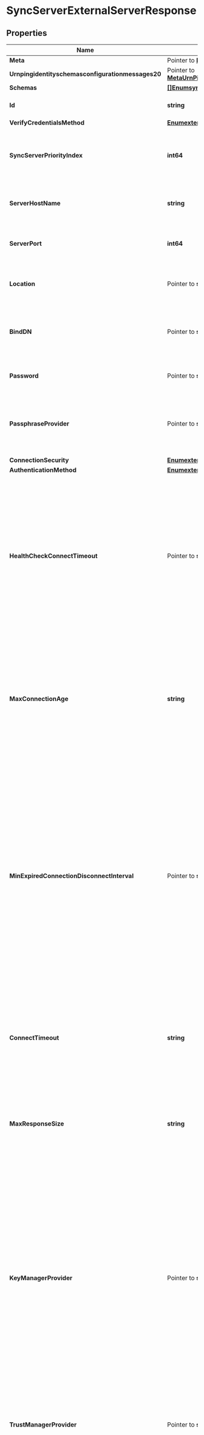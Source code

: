 # SyncServerExternalServerResponse

## Properties

Name | Type | Description | Notes
------------ | ------------- | ------------- | -------------
**Meta** | Pointer to [**MetaMeta**](MetaMeta.md) |  | [optional] 
**Urnpingidentityschemasconfigurationmessages20** | Pointer to [**MetaUrnPingidentitySchemasConfigurationMessages20**](MetaUrnPingidentitySchemasConfigurationMessages20.md) |  | [optional] 
**Schemas** | [**[]EnumsyncServerExternalServerSchemaUrn**](EnumsyncServerExternalServerSchemaUrn.md) |  | 
**Id** | **string** | Name of the External Server | 
**VerifyCredentialsMethod** | [**EnumexternalServerVerifyCredentialsMethodProp**](EnumexternalServerVerifyCredentialsMethodProp.md) |  | 
**SyncServerPriorityIndex** | **int64** | The relative failover priority of this server. Lower numbers have a higher priority. | 
**ServerHostName** | **string** | The host name or IP address of the target LDAP server. | 
**ServerPort** | **int64** | The port number on which the server listens for requests. | 
**Location** | Pointer to **string** | Specifies the location for the LDAP External Server. | [optional] 
**BindDN** | Pointer to **string** | The DN to use to bind to the target LDAP server if simple authentication is required. | [optional] 
**Password** | Pointer to **string** | The login password for the specified user. | [optional] 
**PassphraseProvider** | Pointer to **string** | The passphrase provider to use to obtain the login password for the specified user. | [optional] 
**ConnectionSecurity** | [**EnumexternalServerSyncServerConnectionSecurityProp**](EnumexternalServerSyncServerConnectionSecurityProp.md) |  | 
**AuthenticationMethod** | [**EnumexternalServerSyncServerAuthenticationMethodProp**](EnumexternalServerSyncServerAuthenticationMethodProp.md) |  | 
**HealthCheckConnectTimeout** | Pointer to **string** | Specifies the maximum length of time to wait for a connection to be established for the purpose of performing a health check. If the connection cannot be established within this length of time, the server will be classified as unavailable. | [optional] 
**MaxConnectionAge** | **string** | Specifies the maximum length of time that connections to this server should be allowed to remain established before being closed and replaced with newly-established connections. | 
**MinExpiredConnectionDisconnectInterval** | Pointer to **string** | Specifies the minimum length of time that should pass between connection closures as a result of the connections being established for longer than the maximum connection age. This may help avoid cases in which a large number of connections are closed and re-established in a short period of time because of the maximum connection age. | [optional] 
**ConnectTimeout** | **string** | Specifies the maximum length of time to wait for a connection to be established before giving up and considering the server unavailable. | 
**MaxResponseSize** | **string** | Specifies the maximum response size that should be supported for messages received from the LDAP external server. | 
**KeyManagerProvider** | Pointer to **string** | The key manager provider to use if SSL or StartTLS is to be used for connection-level security. When specifying a value for this property (except when using the Null key manager provider) you must ensure that the external server trusts this server&#39;s public certificate by adding this server&#39;s public certificate to the external server&#39;s trust store. | [optional] 
**TrustManagerProvider** | Pointer to **string** | The trust manager provider to use if SSL or StartTLS is to be used for connection-level security. | [optional] 
**InitialConnections** | Pointer to **int64** | The number of connections to initially establish to the LDAP external server. A value of zero indicates that the number of connections should be dynamically based on the number of available worker threads. This will be ignored when using a thread-local connection pool. | [optional] 
**MaxConnections** | Pointer to **int64** | The maximum number of concurrent connections to maintain for the LDAP external server. A value of zero indicates that the number of connections should be dynamically based on the number of available worker threads. This will be ignored when using a thread-local connection pool. | [optional] 
**DefunctConnectionResultCode** | Pointer to [**[]EnumexternalServerDefunctConnectionResultCodeProp**](EnumexternalServerDefunctConnectionResultCodeProp.md) |  | [optional] 
**AbandonOnTimeout** | Pointer to **bool** | Indicates whether to send an abandon request for an operation for which a response timeout is encountered. A request which has timed out on one server may be retried on another server regardless of whether an abandon request is sent, but if the initial attempt is not abandoned then a long-running operation may unnecessarily continue to consume processing resources on the initial server. | [optional] 
**Description** | Pointer to **string** | A description for this External Server | [optional] 

## Methods

### NewSyncServerExternalServerResponse

`func NewSyncServerExternalServerResponse(schemas []EnumsyncServerExternalServerSchemaUrn, id string, verifyCredentialsMethod EnumexternalServerVerifyCredentialsMethodProp, syncServerPriorityIndex int64, serverHostName string, serverPort int64, connectionSecurity EnumexternalServerSyncServerConnectionSecurityProp, authenticationMethod EnumexternalServerSyncServerAuthenticationMethodProp, maxConnectionAge string, connectTimeout string, maxResponseSize string, ) *SyncServerExternalServerResponse`

NewSyncServerExternalServerResponse instantiates a new SyncServerExternalServerResponse object
This constructor will assign default values to properties that have it defined,
and makes sure properties required by API are set, but the set of arguments
will change when the set of required properties is changed

### NewSyncServerExternalServerResponseWithDefaults

`func NewSyncServerExternalServerResponseWithDefaults() *SyncServerExternalServerResponse`

NewSyncServerExternalServerResponseWithDefaults instantiates a new SyncServerExternalServerResponse object
This constructor will only assign default values to properties that have it defined,
but it doesn't guarantee that properties required by API are set

### GetMeta

`func (o *SyncServerExternalServerResponse) GetMeta() MetaMeta`

GetMeta returns the Meta field if non-nil, zero value otherwise.

### GetMetaOk

`func (o *SyncServerExternalServerResponse) GetMetaOk() (*MetaMeta, bool)`

GetMetaOk returns a tuple with the Meta field if it's non-nil, zero value otherwise
and a boolean to check if the value has been set.

### SetMeta

`func (o *SyncServerExternalServerResponse) SetMeta(v MetaMeta)`

SetMeta sets Meta field to given value.

### HasMeta

`func (o *SyncServerExternalServerResponse) HasMeta() bool`

HasMeta returns a boolean if a field has been set.

### GetUrnpingidentityschemasconfigurationmessages20

`func (o *SyncServerExternalServerResponse) GetUrnpingidentityschemasconfigurationmessages20() MetaUrnPingidentitySchemasConfigurationMessages20`

GetUrnpingidentityschemasconfigurationmessages20 returns the Urnpingidentityschemasconfigurationmessages20 field if non-nil, zero value otherwise.

### GetUrnpingidentityschemasconfigurationmessages20Ok

`func (o *SyncServerExternalServerResponse) GetUrnpingidentityschemasconfigurationmessages20Ok() (*MetaUrnPingidentitySchemasConfigurationMessages20, bool)`

GetUrnpingidentityschemasconfigurationmessages20Ok returns a tuple with the Urnpingidentityschemasconfigurationmessages20 field if it's non-nil, zero value otherwise
and a boolean to check if the value has been set.

### SetUrnpingidentityschemasconfigurationmessages20

`func (o *SyncServerExternalServerResponse) SetUrnpingidentityschemasconfigurationmessages20(v MetaUrnPingidentitySchemasConfigurationMessages20)`

SetUrnpingidentityschemasconfigurationmessages20 sets Urnpingidentityschemasconfigurationmessages20 field to given value.

### HasUrnpingidentityschemasconfigurationmessages20

`func (o *SyncServerExternalServerResponse) HasUrnpingidentityschemasconfigurationmessages20() bool`

HasUrnpingidentityschemasconfigurationmessages20 returns a boolean if a field has been set.

### GetSchemas

`func (o *SyncServerExternalServerResponse) GetSchemas() []EnumsyncServerExternalServerSchemaUrn`

GetSchemas returns the Schemas field if non-nil, zero value otherwise.

### GetSchemasOk

`func (o *SyncServerExternalServerResponse) GetSchemasOk() (*[]EnumsyncServerExternalServerSchemaUrn, bool)`

GetSchemasOk returns a tuple with the Schemas field if it's non-nil, zero value otherwise
and a boolean to check if the value has been set.

### SetSchemas

`func (o *SyncServerExternalServerResponse) SetSchemas(v []EnumsyncServerExternalServerSchemaUrn)`

SetSchemas sets Schemas field to given value.


### GetId

`func (o *SyncServerExternalServerResponse) GetId() string`

GetId returns the Id field if non-nil, zero value otherwise.

### GetIdOk

`func (o *SyncServerExternalServerResponse) GetIdOk() (*string, bool)`

GetIdOk returns a tuple with the Id field if it's non-nil, zero value otherwise
and a boolean to check if the value has been set.

### SetId

`func (o *SyncServerExternalServerResponse) SetId(v string)`

SetId sets Id field to given value.


### GetVerifyCredentialsMethod

`func (o *SyncServerExternalServerResponse) GetVerifyCredentialsMethod() EnumexternalServerVerifyCredentialsMethodProp`

GetVerifyCredentialsMethod returns the VerifyCredentialsMethod field if non-nil, zero value otherwise.

### GetVerifyCredentialsMethodOk

`func (o *SyncServerExternalServerResponse) GetVerifyCredentialsMethodOk() (*EnumexternalServerVerifyCredentialsMethodProp, bool)`

GetVerifyCredentialsMethodOk returns a tuple with the VerifyCredentialsMethod field if it's non-nil, zero value otherwise
and a boolean to check if the value has been set.

### SetVerifyCredentialsMethod

`func (o *SyncServerExternalServerResponse) SetVerifyCredentialsMethod(v EnumexternalServerVerifyCredentialsMethodProp)`

SetVerifyCredentialsMethod sets VerifyCredentialsMethod field to given value.


### GetSyncServerPriorityIndex

`func (o *SyncServerExternalServerResponse) GetSyncServerPriorityIndex() int64`

GetSyncServerPriorityIndex returns the SyncServerPriorityIndex field if non-nil, zero value otherwise.

### GetSyncServerPriorityIndexOk

`func (o *SyncServerExternalServerResponse) GetSyncServerPriorityIndexOk() (*int64, bool)`

GetSyncServerPriorityIndexOk returns a tuple with the SyncServerPriorityIndex field if it's non-nil, zero value otherwise
and a boolean to check if the value has been set.

### SetSyncServerPriorityIndex

`func (o *SyncServerExternalServerResponse) SetSyncServerPriorityIndex(v int64)`

SetSyncServerPriorityIndex sets SyncServerPriorityIndex field to given value.


### GetServerHostName

`func (o *SyncServerExternalServerResponse) GetServerHostName() string`

GetServerHostName returns the ServerHostName field if non-nil, zero value otherwise.

### GetServerHostNameOk

`func (o *SyncServerExternalServerResponse) GetServerHostNameOk() (*string, bool)`

GetServerHostNameOk returns a tuple with the ServerHostName field if it's non-nil, zero value otherwise
and a boolean to check if the value has been set.

### SetServerHostName

`func (o *SyncServerExternalServerResponse) SetServerHostName(v string)`

SetServerHostName sets ServerHostName field to given value.


### GetServerPort

`func (o *SyncServerExternalServerResponse) GetServerPort() int64`

GetServerPort returns the ServerPort field if non-nil, zero value otherwise.

### GetServerPortOk

`func (o *SyncServerExternalServerResponse) GetServerPortOk() (*int64, bool)`

GetServerPortOk returns a tuple with the ServerPort field if it's non-nil, zero value otherwise
and a boolean to check if the value has been set.

### SetServerPort

`func (o *SyncServerExternalServerResponse) SetServerPort(v int64)`

SetServerPort sets ServerPort field to given value.


### GetLocation

`func (o *SyncServerExternalServerResponse) GetLocation() string`

GetLocation returns the Location field if non-nil, zero value otherwise.

### GetLocationOk

`func (o *SyncServerExternalServerResponse) GetLocationOk() (*string, bool)`

GetLocationOk returns a tuple with the Location field if it's non-nil, zero value otherwise
and a boolean to check if the value has been set.

### SetLocation

`func (o *SyncServerExternalServerResponse) SetLocation(v string)`

SetLocation sets Location field to given value.

### HasLocation

`func (o *SyncServerExternalServerResponse) HasLocation() bool`

HasLocation returns a boolean if a field has been set.

### GetBindDN

`func (o *SyncServerExternalServerResponse) GetBindDN() string`

GetBindDN returns the BindDN field if non-nil, zero value otherwise.

### GetBindDNOk

`func (o *SyncServerExternalServerResponse) GetBindDNOk() (*string, bool)`

GetBindDNOk returns a tuple with the BindDN field if it's non-nil, zero value otherwise
and a boolean to check if the value has been set.

### SetBindDN

`func (o *SyncServerExternalServerResponse) SetBindDN(v string)`

SetBindDN sets BindDN field to given value.

### HasBindDN

`func (o *SyncServerExternalServerResponse) HasBindDN() bool`

HasBindDN returns a boolean if a field has been set.

### GetPassword

`func (o *SyncServerExternalServerResponse) GetPassword() string`

GetPassword returns the Password field if non-nil, zero value otherwise.

### GetPasswordOk

`func (o *SyncServerExternalServerResponse) GetPasswordOk() (*string, bool)`

GetPasswordOk returns a tuple with the Password field if it's non-nil, zero value otherwise
and a boolean to check if the value has been set.

### SetPassword

`func (o *SyncServerExternalServerResponse) SetPassword(v string)`

SetPassword sets Password field to given value.

### HasPassword

`func (o *SyncServerExternalServerResponse) HasPassword() bool`

HasPassword returns a boolean if a field has been set.

### GetPassphraseProvider

`func (o *SyncServerExternalServerResponse) GetPassphraseProvider() string`

GetPassphraseProvider returns the PassphraseProvider field if non-nil, zero value otherwise.

### GetPassphraseProviderOk

`func (o *SyncServerExternalServerResponse) GetPassphraseProviderOk() (*string, bool)`

GetPassphraseProviderOk returns a tuple with the PassphraseProvider field if it's non-nil, zero value otherwise
and a boolean to check if the value has been set.

### SetPassphraseProvider

`func (o *SyncServerExternalServerResponse) SetPassphraseProvider(v string)`

SetPassphraseProvider sets PassphraseProvider field to given value.

### HasPassphraseProvider

`func (o *SyncServerExternalServerResponse) HasPassphraseProvider() bool`

HasPassphraseProvider returns a boolean if a field has been set.

### GetConnectionSecurity

`func (o *SyncServerExternalServerResponse) GetConnectionSecurity() EnumexternalServerSyncServerConnectionSecurityProp`

GetConnectionSecurity returns the ConnectionSecurity field if non-nil, zero value otherwise.

### GetConnectionSecurityOk

`func (o *SyncServerExternalServerResponse) GetConnectionSecurityOk() (*EnumexternalServerSyncServerConnectionSecurityProp, bool)`

GetConnectionSecurityOk returns a tuple with the ConnectionSecurity field if it's non-nil, zero value otherwise
and a boolean to check if the value has been set.

### SetConnectionSecurity

`func (o *SyncServerExternalServerResponse) SetConnectionSecurity(v EnumexternalServerSyncServerConnectionSecurityProp)`

SetConnectionSecurity sets ConnectionSecurity field to given value.


### GetAuthenticationMethod

`func (o *SyncServerExternalServerResponse) GetAuthenticationMethod() EnumexternalServerSyncServerAuthenticationMethodProp`

GetAuthenticationMethod returns the AuthenticationMethod field if non-nil, zero value otherwise.

### GetAuthenticationMethodOk

`func (o *SyncServerExternalServerResponse) GetAuthenticationMethodOk() (*EnumexternalServerSyncServerAuthenticationMethodProp, bool)`

GetAuthenticationMethodOk returns a tuple with the AuthenticationMethod field if it's non-nil, zero value otherwise
and a boolean to check if the value has been set.

### SetAuthenticationMethod

`func (o *SyncServerExternalServerResponse) SetAuthenticationMethod(v EnumexternalServerSyncServerAuthenticationMethodProp)`

SetAuthenticationMethod sets AuthenticationMethod field to given value.


### GetHealthCheckConnectTimeout

`func (o *SyncServerExternalServerResponse) GetHealthCheckConnectTimeout() string`

GetHealthCheckConnectTimeout returns the HealthCheckConnectTimeout field if non-nil, zero value otherwise.

### GetHealthCheckConnectTimeoutOk

`func (o *SyncServerExternalServerResponse) GetHealthCheckConnectTimeoutOk() (*string, bool)`

GetHealthCheckConnectTimeoutOk returns a tuple with the HealthCheckConnectTimeout field if it's non-nil, zero value otherwise
and a boolean to check if the value has been set.

### SetHealthCheckConnectTimeout

`func (o *SyncServerExternalServerResponse) SetHealthCheckConnectTimeout(v string)`

SetHealthCheckConnectTimeout sets HealthCheckConnectTimeout field to given value.

### HasHealthCheckConnectTimeout

`func (o *SyncServerExternalServerResponse) HasHealthCheckConnectTimeout() bool`

HasHealthCheckConnectTimeout returns a boolean if a field has been set.

### GetMaxConnectionAge

`func (o *SyncServerExternalServerResponse) GetMaxConnectionAge() string`

GetMaxConnectionAge returns the MaxConnectionAge field if non-nil, zero value otherwise.

### GetMaxConnectionAgeOk

`func (o *SyncServerExternalServerResponse) GetMaxConnectionAgeOk() (*string, bool)`

GetMaxConnectionAgeOk returns a tuple with the MaxConnectionAge field if it's non-nil, zero value otherwise
and a boolean to check if the value has been set.

### SetMaxConnectionAge

`func (o *SyncServerExternalServerResponse) SetMaxConnectionAge(v string)`

SetMaxConnectionAge sets MaxConnectionAge field to given value.


### GetMinExpiredConnectionDisconnectInterval

`func (o *SyncServerExternalServerResponse) GetMinExpiredConnectionDisconnectInterval() string`

GetMinExpiredConnectionDisconnectInterval returns the MinExpiredConnectionDisconnectInterval field if non-nil, zero value otherwise.

### GetMinExpiredConnectionDisconnectIntervalOk

`func (o *SyncServerExternalServerResponse) GetMinExpiredConnectionDisconnectIntervalOk() (*string, bool)`

GetMinExpiredConnectionDisconnectIntervalOk returns a tuple with the MinExpiredConnectionDisconnectInterval field if it's non-nil, zero value otherwise
and a boolean to check if the value has been set.

### SetMinExpiredConnectionDisconnectInterval

`func (o *SyncServerExternalServerResponse) SetMinExpiredConnectionDisconnectInterval(v string)`

SetMinExpiredConnectionDisconnectInterval sets MinExpiredConnectionDisconnectInterval field to given value.

### HasMinExpiredConnectionDisconnectInterval

`func (o *SyncServerExternalServerResponse) HasMinExpiredConnectionDisconnectInterval() bool`

HasMinExpiredConnectionDisconnectInterval returns a boolean if a field has been set.

### GetConnectTimeout

`func (o *SyncServerExternalServerResponse) GetConnectTimeout() string`

GetConnectTimeout returns the ConnectTimeout field if non-nil, zero value otherwise.

### GetConnectTimeoutOk

`func (o *SyncServerExternalServerResponse) GetConnectTimeoutOk() (*string, bool)`

GetConnectTimeoutOk returns a tuple with the ConnectTimeout field if it's non-nil, zero value otherwise
and a boolean to check if the value has been set.

### SetConnectTimeout

`func (o *SyncServerExternalServerResponse) SetConnectTimeout(v string)`

SetConnectTimeout sets ConnectTimeout field to given value.


### GetMaxResponseSize

`func (o *SyncServerExternalServerResponse) GetMaxResponseSize() string`

GetMaxResponseSize returns the MaxResponseSize field if non-nil, zero value otherwise.

### GetMaxResponseSizeOk

`func (o *SyncServerExternalServerResponse) GetMaxResponseSizeOk() (*string, bool)`

GetMaxResponseSizeOk returns a tuple with the MaxResponseSize field if it's non-nil, zero value otherwise
and a boolean to check if the value has been set.

### SetMaxResponseSize

`func (o *SyncServerExternalServerResponse) SetMaxResponseSize(v string)`

SetMaxResponseSize sets MaxResponseSize field to given value.


### GetKeyManagerProvider

`func (o *SyncServerExternalServerResponse) GetKeyManagerProvider() string`

GetKeyManagerProvider returns the KeyManagerProvider field if non-nil, zero value otherwise.

### GetKeyManagerProviderOk

`func (o *SyncServerExternalServerResponse) GetKeyManagerProviderOk() (*string, bool)`

GetKeyManagerProviderOk returns a tuple with the KeyManagerProvider field if it's non-nil, zero value otherwise
and a boolean to check if the value has been set.

### SetKeyManagerProvider

`func (o *SyncServerExternalServerResponse) SetKeyManagerProvider(v string)`

SetKeyManagerProvider sets KeyManagerProvider field to given value.

### HasKeyManagerProvider

`func (o *SyncServerExternalServerResponse) HasKeyManagerProvider() bool`

HasKeyManagerProvider returns a boolean if a field has been set.

### GetTrustManagerProvider

`func (o *SyncServerExternalServerResponse) GetTrustManagerProvider() string`

GetTrustManagerProvider returns the TrustManagerProvider field if non-nil, zero value otherwise.

### GetTrustManagerProviderOk

`func (o *SyncServerExternalServerResponse) GetTrustManagerProviderOk() (*string, bool)`

GetTrustManagerProviderOk returns a tuple with the TrustManagerProvider field if it's non-nil, zero value otherwise
and a boolean to check if the value has been set.

### SetTrustManagerProvider

`func (o *SyncServerExternalServerResponse) SetTrustManagerProvider(v string)`

SetTrustManagerProvider sets TrustManagerProvider field to given value.

### HasTrustManagerProvider

`func (o *SyncServerExternalServerResponse) HasTrustManagerProvider() bool`

HasTrustManagerProvider returns a boolean if a field has been set.

### GetInitialConnections

`func (o *SyncServerExternalServerResponse) GetInitialConnections() int64`

GetInitialConnections returns the InitialConnections field if non-nil, zero value otherwise.

### GetInitialConnectionsOk

`func (o *SyncServerExternalServerResponse) GetInitialConnectionsOk() (*int64, bool)`

GetInitialConnectionsOk returns a tuple with the InitialConnections field if it's non-nil, zero value otherwise
and a boolean to check if the value has been set.

### SetInitialConnections

`func (o *SyncServerExternalServerResponse) SetInitialConnections(v int64)`

SetInitialConnections sets InitialConnections field to given value.

### HasInitialConnections

`func (o *SyncServerExternalServerResponse) HasInitialConnections() bool`

HasInitialConnections returns a boolean if a field has been set.

### GetMaxConnections

`func (o *SyncServerExternalServerResponse) GetMaxConnections() int64`

GetMaxConnections returns the MaxConnections field if non-nil, zero value otherwise.

### GetMaxConnectionsOk

`func (o *SyncServerExternalServerResponse) GetMaxConnectionsOk() (*int64, bool)`

GetMaxConnectionsOk returns a tuple with the MaxConnections field if it's non-nil, zero value otherwise
and a boolean to check if the value has been set.

### SetMaxConnections

`func (o *SyncServerExternalServerResponse) SetMaxConnections(v int64)`

SetMaxConnections sets MaxConnections field to given value.

### HasMaxConnections

`func (o *SyncServerExternalServerResponse) HasMaxConnections() bool`

HasMaxConnections returns a boolean if a field has been set.

### GetDefunctConnectionResultCode

`func (o *SyncServerExternalServerResponse) GetDefunctConnectionResultCode() []EnumexternalServerDefunctConnectionResultCodeProp`

GetDefunctConnectionResultCode returns the DefunctConnectionResultCode field if non-nil, zero value otherwise.

### GetDefunctConnectionResultCodeOk

`func (o *SyncServerExternalServerResponse) GetDefunctConnectionResultCodeOk() (*[]EnumexternalServerDefunctConnectionResultCodeProp, bool)`

GetDefunctConnectionResultCodeOk returns a tuple with the DefunctConnectionResultCode field if it's non-nil, zero value otherwise
and a boolean to check if the value has been set.

### SetDefunctConnectionResultCode

`func (o *SyncServerExternalServerResponse) SetDefunctConnectionResultCode(v []EnumexternalServerDefunctConnectionResultCodeProp)`

SetDefunctConnectionResultCode sets DefunctConnectionResultCode field to given value.

### HasDefunctConnectionResultCode

`func (o *SyncServerExternalServerResponse) HasDefunctConnectionResultCode() bool`

HasDefunctConnectionResultCode returns a boolean if a field has been set.

### GetAbandonOnTimeout

`func (o *SyncServerExternalServerResponse) GetAbandonOnTimeout() bool`

GetAbandonOnTimeout returns the AbandonOnTimeout field if non-nil, zero value otherwise.

### GetAbandonOnTimeoutOk

`func (o *SyncServerExternalServerResponse) GetAbandonOnTimeoutOk() (*bool, bool)`

GetAbandonOnTimeoutOk returns a tuple with the AbandonOnTimeout field if it's non-nil, zero value otherwise
and a boolean to check if the value has been set.

### SetAbandonOnTimeout

`func (o *SyncServerExternalServerResponse) SetAbandonOnTimeout(v bool)`

SetAbandonOnTimeout sets AbandonOnTimeout field to given value.

### HasAbandonOnTimeout

`func (o *SyncServerExternalServerResponse) HasAbandonOnTimeout() bool`

HasAbandonOnTimeout returns a boolean if a field has been set.

### GetDescription

`func (o *SyncServerExternalServerResponse) GetDescription() string`

GetDescription returns the Description field if non-nil, zero value otherwise.

### GetDescriptionOk

`func (o *SyncServerExternalServerResponse) GetDescriptionOk() (*string, bool)`

GetDescriptionOk returns a tuple with the Description field if it's non-nil, zero value otherwise
and a boolean to check if the value has been set.

### SetDescription

`func (o *SyncServerExternalServerResponse) SetDescription(v string)`

SetDescription sets Description field to given value.

### HasDescription

`func (o *SyncServerExternalServerResponse) HasDescription() bool`

HasDescription returns a boolean if a field has been set.


[[Back to Model list]](../README.md#documentation-for-models) [[Back to API list]](../README.md#documentation-for-api-endpoints) [[Back to README]](../README.md)


